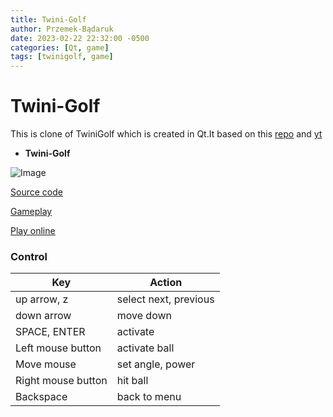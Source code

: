 ```yaml
---
title: Twini-Golf
author: Przemek-Bądaruk
date: 2023-02-22 22:32:00 -0500
categories: [Qt, game]
tags: [twinigolf, game]
---
```


# Twini-Golf
This is clone of TwiniGolf which is created in Qt.It based on this [repo](https://github.com/PolyMarsDev/Twini-Golf) and [yt](https://www.youtube.com/watch?v=iEn0ozP-jxc&ab_channel=PolyMars)


* **Twini-Golf**

![Image](https://user-images.githubusercontent.com/28188300/220647627-86142c77-d9e4-4ff4-b86c-60aec208cba5.gif)


[Source code](https://github.com/Przemekkkth/TwiniGolf_Qt_Cpp)

[Gameplay](https://youtu.be/PZIHDSWqmo8)

[Play online](/assets/games/twinigolf/index.html)

### Control

|     Key       | Action        |
| ------------- | ------------- |
| up arrow, z             | select next, previous  |
| down arrow         | move down  |
| SPACE, ENTER             | activate  |
| Left mouse button           | activate ball  |
| Move mouse            | set angle, power  |
| Right mouse button           | hit ball  |
| Backspace           | back to menu  |
